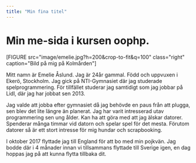 ```yaml
---
title: "Min fina titel"
---
```

Min me-sida i kursen oophp.
=========================


[FIGURE src="image/emelie.jpg?h=200&crop-to-fit&q=100" class="right" caption="Bild på mig på Kolmården"]

Mitt namn är Emelie Åslund. Jag är 24år gammal. Född och uppvuxen i Ekerö, Stockholm. Jag gick på NTI-Gymnasiet där jag studerade spelprogrammering. För tillfället studerar jag samtidigt som jag jobbar på Lidl, där jag har jobbat sen 2013.

Jag valde att jobba efter gymnasiet då jag behövde en paus från att plugga, sen blev det lite längre än planerat. Jag har varit intresserad utav programmering sen ung ålder. Kan ha att göra med att jag älskar datorer. Spenderar många timmar vid datorn och spelar spel för det mesta. Förutom datorer så är ett stort intresse för mig hundar och scrapbooking.

I oktober 2017 flyttade jag till England för att bo med min pojkvän. Jag bodde där i 4 månader innan vi tillsammans flyttade till Sverige igen, en dag hoppas jag på att kunna flytta tillbaka dit.
